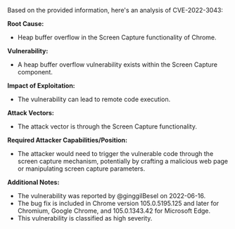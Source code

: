Based on the provided information, here's an analysis of CVE-2022-3043:

**Root Cause:**

*   Heap buffer overflow in the Screen Capture functionality of Chrome.

**Vulnerability:**

*   A heap buffer overflow vulnerability exists within the Screen Capture component.

**Impact of Exploitation:**

*   The vulnerability can lead to remote code execution.

**Attack Vectors:**

*   The attack vector is through the Screen Capture functionality.

**Required Attacker Capabilities/Position:**

*   The attacker would need to trigger the vulnerable code through the screen capture mechanism, potentially by crafting a malicious web page or manipulating screen capture parameters.

**Additional Notes:**

*   The vulnerability was reported by @ginggilBesel on 2022-06-16.
*   The bug fix is included in Chrome version 105.0.5195.125 and later for Chromium, Google Chrome, and 105.0.1343.42 for Microsoft Edge.
*   This vulnerability is classified as high severity.